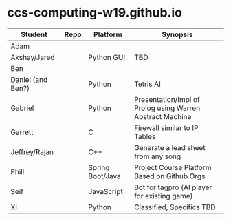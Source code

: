 # ccs-computing-w19.github.io

| Student | Repo | Platform | Synopsis |
|---------|------|----------|----------|
| Adam    | | | |
| Akshay/Jared | | Python GUI | TBD |
| Ben | | |
| Daniel (and Ben?) | | Python | Tetris AI |
| Gabriel | | Python | Presentation/Impl of Prolog using Warren Abstract Machine |
| Garrett | | C | Firewall similar to IP Tables |
| Jeffrey/Rajan | | C++| Generate a lead sheet from any song | 
| Phill | | Spring Boot/Java | Project Course Platform Based on Github Orgs |
| Seif | | JavaScript | Bot for tagpro (AI player for existing game) |
| Xi | | Python | Classified, Specifics TBD | 


